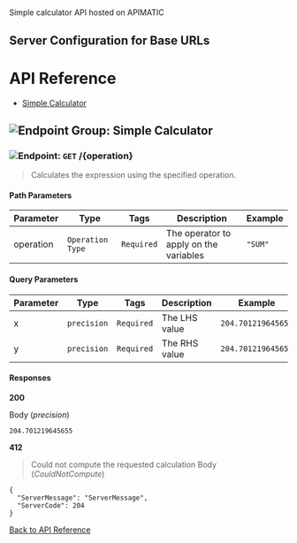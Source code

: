 # 

Simple calculator API hosted on APIMATIC



## Server Configuration for Base URLs







# <a name="api_reference"></a>API Reference

* [Simple Calculator](#simple_calculator)

## <a name="simple_calculator"></a>![Endpoint Group: ](https://apidocs.io/img/class.png "Simple Calculator") Simple Calculator


### <a name="calculate"></a>![Endpoint: ](https://apidocs.io/img/method.png "Calculate") `GET` /{operation}

> Calculates the expression using the specified operation.



#### Path Parameters
| Parameter | Type | Tags | Description | Example |
|-----------|------| ---- |-------------| ------- |
| operation | `Operation Type` |  ``` Required ```  | The operator to apply on the variables | `"SUM"` | 

#### Query Parameters
| Parameter | Type | Tags | Description | Example |
|-----------|------| ---- |-------------| ------- |
| x | `precision` |  ``` Required ```  | The LHS value | `204.701219645655` | 
| y | `precision` |  ``` Required ```  | The RHS value | `204.701219645655` | 

#### Responses
**200** 

Body (_precision_) 
```
204.701219645655
```


**412** 

> Could not compute the requested calculation
Body (_CouldNotCompute_) 
```
{
  "ServerMessage": "ServerMessage",
  "ServerCode": 204
}
```


[Back to API Reference](#api_reference)

